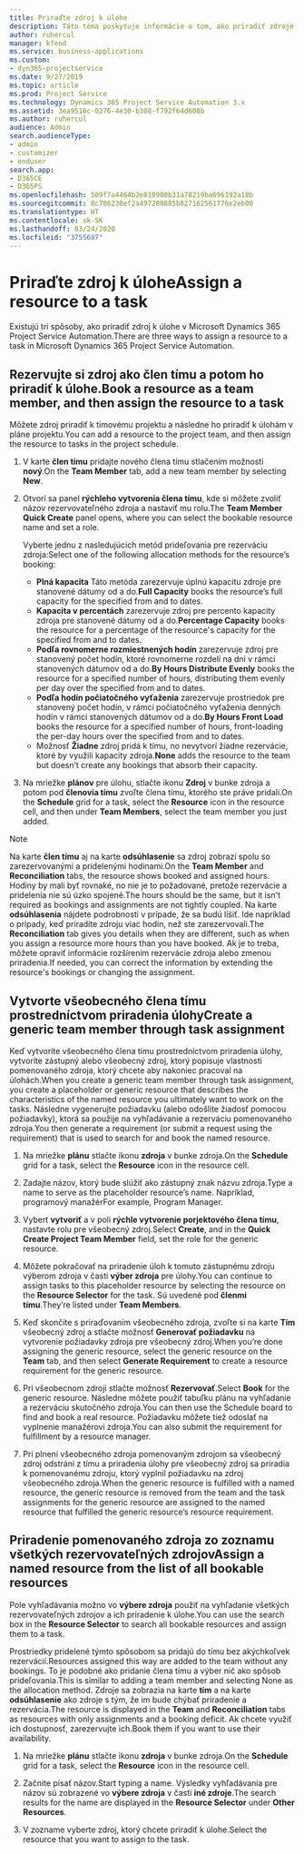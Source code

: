 ```yaml
---
title: Priraďte zdroj k úlohe
description: Táto téma poskytuje informácie o tom, ako priradiť zdroje k úlohám.
author: ruhercul
manager: kfend
ms.service: business-applications
ms.custom:
- dyn365-projectservice
ms.date: 9/27/2019
ms.topic: article
ms.prod: Project Service
ms.technology: Dynamics 365 Project Service Automation 3.x
ms.assetid: 3ea9516c-0276-4e30-b308-f792f64d608b
ms.author: ruhercul
audience: Admin
search.audienceType:
- admin
- customizer
- enduser
search.app:
- D365CE
- D365PS
ms.openlocfilehash: 509f7a4464b2e810900b31a78219ba696192a18b
ms.sourcegitcommit: 8c786230ef2a497280885b827162561776e2eb00
ms.translationtype: HT
ms.contentlocale: sk-SK
ms.lasthandoff: 03/24/2020
ms.locfileid: "3755687"
---
```

# <a name="assign-a-resource-to-a-task"></a><span data-ttu-id="690d2-103">Priraďte zdroj k úlohe</span><span class="sxs-lookup"><span data-stu-id="690d2-103">Assign a resource to a task</span></span>

<span data-ttu-id="690d2-104">Existujú tri spôsoby, ako priradiť zdroj k úlohe v Microsoft Dynamics 365 Project Service Automation.</span><span class="sxs-lookup"><span data-stu-id="690d2-104">There are three ways to assign a resource to a task in Microsoft Dynamics 365 Project Service Automation.</span></span>

## <a name="book-a-resource-as-a-team-member-and-then-assign-the-resource-to-a-task"></a><span data-ttu-id="690d2-105">Rezervujte si zdroj ako člen tímu a potom ho priradiť k úlohe.</span><span class="sxs-lookup"><span data-stu-id="690d2-105">Book a resource as a team member, and then assign the resource to a task</span></span>

<span data-ttu-id="690d2-106">Môžete zdroj priradiť k tímovému projektu a následne ho priradiť k úlohám v pláne projektu.</span><span class="sxs-lookup"><span data-stu-id="690d2-106">You can add a resource to the project team, and then assign the resource to tasks in the project schedule.</span></span>

1. <span data-ttu-id="690d2-107">V karte **člen tímu** pridajte nového člena tímu stlačením možnosti **nový**.</span><span class="sxs-lookup"><span data-stu-id="690d2-107">On the **Team Member** tab, add a new team member by selecting **New**.</span></span> 

2. <span data-ttu-id="690d2-108">Otvorí sa panel **rýchleho vytvorenia člena tímu**, kde si môžete zvoliť názov rezervovateľného zdroja a nastaviť mu rolu.</span><span class="sxs-lookup"><span data-stu-id="690d2-108">The **Team Member Quick Create** panel opens, where you can select the bookable resource name and set a role.</span></span> 

    <span data-ttu-id="690d2-109">Vyberte jednu z nasledujúcich metód prideľovania pre rezerváciu zdroja:</span><span class="sxs-lookup"><span data-stu-id="690d2-109">Select one of the following allocation methods for the resource’s booking:</span></span>

    - <span data-ttu-id="690d2-110">**Plná kapacita** Táto metóda zarezervuje úplnú kapacitu zdroje pre stanovené dátumy od a do.</span><span class="sxs-lookup"><span data-stu-id="690d2-110">**Full Capacity** books the resource’s full capacity for the specified from and to dates.</span></span>
    - <span data-ttu-id="690d2-111">**Kapacita v percentách** zarezervuje zdroj pre percento kapacity zdroja pre stanovené dátumy od a do.</span><span class="sxs-lookup"><span data-stu-id="690d2-111">**Percentage Capacity** books the resource for a percentage of the resource's capacity for the specified from and to dates.</span></span>
    - <span data-ttu-id="690d2-112">**Podľa rovnomerne rozmiestnených hodín** zarezervuje zdroj pre stanovený počet hodín, ktoré rovnomerne rozdelí na dni v rámci stanovených dátumov od a do.</span><span class="sxs-lookup"><span data-stu-id="690d2-112">**By Hours Distribute Evenly** books the resource for a specified number of hours, distributing them evenly per day over the specified from and to dates.</span></span>
    - <span data-ttu-id="690d2-113">**Podľa hodín počiatočného vyťaženia** zarezervuje prostriedok pre stanovený počet hodín, v rámci počiatočného vyťaženia denných hodín v rámci stanovených dátumov od a do.</span><span class="sxs-lookup"><span data-stu-id="690d2-113">**By Hours Front Load** books the resource for a specified number of hours, front-loading the per-day hours over the specified from and to dates.</span></span>
    - <span data-ttu-id="690d2-114">Možnosť **Žiadne** zdroj pridá k tímu, no nevytvorí žiadne rezervácie, ktoré by využili kapacity zdroja.</span><span class="sxs-lookup"><span data-stu-id="690d2-114">**None** adds the resource to the team but doesn’t create any bookings that absorb their capacity.</span></span>

3. <span data-ttu-id="690d2-115">Na mriežke **plánov** pre úlohu, stlačte ikonu **Zdroj** v bunke zdroja a potom pod **členovia tímu** zvoľte člena tímu, ktorého ste práve pridali.</span><span class="sxs-lookup"><span data-stu-id="690d2-115">On the **Schedule** grid for a task, select the **Resource** icon in the resource cell, and then under **Team Members**, select the team member you just added.</span></span> 

> [!NOTE]
> <span data-ttu-id="690d2-116">Na karte **člen tímu** aj na karte **odsúhlasenie** sa zdroj zobrazí spolu so zarezervovanými a pridelenými hodinami.</span><span class="sxs-lookup"><span data-stu-id="690d2-116">On the **Team Member** and **Reconciliation** tabs, the resource shows booked and assigned hours.</span></span> <span data-ttu-id="690d2-117">Hodiny by mali byť rovnaké, no nie je to požadované, pretože rezervácie a pridelenia nie sú úzko spojené.</span><span class="sxs-lookup"><span data-stu-id="690d2-117">The hours should be the same, but it isn't required as bookings and assignments are not tightly coupled.</span></span> <span data-ttu-id="690d2-118">Na karte **odsúhlasenia** nájdete podrobnosti v prípade, že sa budú líšiť. Ide napríklad o prípady, keď priradíte zdroju viac hodín, než ste zarezervovali.</span><span class="sxs-lookup"><span data-stu-id="690d2-118">The **Reconciliation** tab gives you details when they are different, such as when you assign a resource more hours than you have booked.</span></span> <span data-ttu-id="690d2-119">Ak je to treba, môžete opraviť informácie rozšírením rezervácie zdroja alebo zmenou priradenia.</span><span class="sxs-lookup"><span data-stu-id="690d2-119">If needed, you can correct the information by extending the resource's bookings or changing the assignment.</span></span>

## <a name="create-a-generic-team-member-through-task-assignment"></a><span data-ttu-id="690d2-120">Vytvorte všeobecného člena tímu prostredníctvom priradenia úlohy</span><span class="sxs-lookup"><span data-stu-id="690d2-120">Create a generic team member through task assignment</span></span>

<span data-ttu-id="690d2-121">Keď vytvoríte všeobecného člena tímu prostredníctvom priradenia úlohy, vytvoríte zástupný alebo všeobecný zdroj, ktorý popisuje vlastnosti pomenovaného zdroja, ktorý chcete aby nakoniec pracoval na úlohách.</span><span class="sxs-lookup"><span data-stu-id="690d2-121">When you create a generic team member through task assignment, you create a placeholder or generic resource that describes the characteristics of the named resource you ultimately want to work on the tasks.</span></span> <span data-ttu-id="690d2-122">Následne vygenerujte požiadavku (alebo odošlite žiadosť pomocou požiadavky), ktorá sa použije na vyhľadávanie a rezerváciu pomenovaného zdroja.</span><span class="sxs-lookup"><span data-stu-id="690d2-122">You then generate a requirement (or submit a request using the requirement) that is used to search for and book the named resource.</span></span>

1. <span data-ttu-id="690d2-123">Na mriežke **plánu** stlačte ikonu **zdroja** v bunke zdroja.</span><span class="sxs-lookup"><span data-stu-id="690d2-123">On the **Schedule** grid for a task, select the **Resource** icon in the resource cell.</span></span>

2. <span data-ttu-id="690d2-124">Zadajte názov, ktorý bude slúžiť ako zástupný znak názvu zdroja.</span><span class="sxs-lookup"><span data-stu-id="690d2-124">Type a name to serve as the placeholder resource’s name.</span></span> <span data-ttu-id="690d2-125">Napríklad, programový manažér</span><span class="sxs-lookup"><span data-stu-id="690d2-125">For example, Program Manager.</span></span>

3. <span data-ttu-id="690d2-126">Vybert **vytvoriť** a v poli **rýchle vytvorenie porjektového člena tímu**, nastavte rolu pre všeobecný zdroj.</span><span class="sxs-lookup"><span data-stu-id="690d2-126">Select **Create**, and in the **Quick Create Project Team Member** field, set the role for the generic resource.</span></span>

4. <span data-ttu-id="690d2-127">Môžete pokračovať na priradenie úloh k tomuto zástupnému zdroju výberom zdroja v časti **výber zdroja** pre úlohy.</span><span class="sxs-lookup"><span data-stu-id="690d2-127">You can continue to assign tasks to this placeholder resource by selecting the resource on the **Resource Selector** for the task.</span></span> <span data-ttu-id="690d2-128">Sú uvedené pod **členmi tímu**.</span><span class="sxs-lookup"><span data-stu-id="690d2-128">They’re listed under **Team Members**.</span></span>

5. <span data-ttu-id="690d2-129">Keď skončíte s priraďovaním všeobecného zdroja, zvoľte si na karte **Tím** všeobecný zdroj a stlačte možnosť **Generovať požiadavku** na vytvorenie požiadavky zdroja pre všeobecný zdroj.</span><span class="sxs-lookup"><span data-stu-id="690d2-129">When you’re done assigning the generic resource, select the generic resource on the **Team** tab, and then select **Generate Requirement** to create a resource requirement for the generic resource.</span></span>

6. <span data-ttu-id="690d2-130">Pri všeobecnom zdroji stlačte možnosť **Rezervovať**.</span><span class="sxs-lookup"><span data-stu-id="690d2-130">Select **Book** for the generic resource.</span></span> <span data-ttu-id="690d2-131">Následne môžete použiť tabuľku plánu na vyhľadanie a rezerváciu skutočného zdroja.</span><span class="sxs-lookup"><span data-stu-id="690d2-131">You can then use the Schedule board to find and book a real resource.</span></span> <span data-ttu-id="690d2-132">Požiadavku môžete tiež odoslať na vyplnenie manažérovi zdroja.</span><span class="sxs-lookup"><span data-stu-id="690d2-132">You can also submit the requirement for fulfillment by a resource manager.</span></span>

7. <span data-ttu-id="690d2-133">Pri plnení všeobecného zdroja pomenovaným zdrojom sa všeobecný zdroj odstráni z tímu a priradenia úlohy pre všeobecný zdroj sa priradia k pomenovanému zdroju, ktorý vyplnil požiadavku na zdroj všeobecného zdroja.</span><span class="sxs-lookup"><span data-stu-id="690d2-133">When the generic resource is fulfilled with a named resource, the generic resource is removed from the team and the task assignments for the generic resource are assigned to the named resource that fulfilled the generic resource’s resource requirement.</span></span>

## <a name="assign-a-named-resource-from-the-list-of-all-bookable-resources"></a><span data-ttu-id="690d2-134">Priradenie pomenovaného zdroja zo zoznamu všetkých rezervovateľných zdrojov</span><span class="sxs-lookup"><span data-stu-id="690d2-134">Assign a named resource from the list of all bookable resources</span></span>

<span data-ttu-id="690d2-135">Pole vyhľadávania možno vo **výbere zdroja** použiť na vyhľadanie všetkých rezervovateľných zdrojov a ich priradenie k úlohe.</span><span class="sxs-lookup"><span data-stu-id="690d2-135">You can use the search box in the **Resource Selector** to search all bookable resources and assign them to a task.</span></span>

<span data-ttu-id="690d2-136">Prostriedky pridelené týmto spôsobom sa pridajú do tímu bez akýchkoľvek rezervácií.</span><span class="sxs-lookup"><span data-stu-id="690d2-136">Resources assigned this way are added to the team without any bookings.</span></span> <span data-ttu-id="690d2-137">To je podobné ako pridanie člena tímu a výber nič ako spôsob prideľovania.</span><span class="sxs-lookup"><span data-stu-id="690d2-137">This is similar to adding a team member and selecting None as the allocation method.</span></span> <span data-ttu-id="690d2-138">Zdroje sa zobrazia na karte **tím** a na karte **odsúhlasenie** ako zdroje s tým, že im bude chýbať priradenie a rezervácia.</span><span class="sxs-lookup"><span data-stu-id="690d2-138">The resource is displayed in the **Team** and **Reconciliation** tabs as resources with only assignments and a booking deficit.</span></span> <span data-ttu-id="690d2-139">Ak chcete využiť ich dostupnosť, zarezervujte ich.</span><span class="sxs-lookup"><span data-stu-id="690d2-139">Book them if you want to use their availability.</span></span>

1. <span data-ttu-id="690d2-140">Na mriežke **plánu** stlačte ikonu **zdroja** v bunke zdroja.</span><span class="sxs-lookup"><span data-stu-id="690d2-140">On the **Schedule** grid for a task, select the **Resource** icon in the resource cell.</span></span>

2. <span data-ttu-id="690d2-141">Začnite písať názov.</span><span class="sxs-lookup"><span data-stu-id="690d2-141">Start typing a name.</span></span> <span data-ttu-id="690d2-142">Výsledky vyhľadávania pre názov sú zobrazené vo **výbere zdroja** v časti **iné zdroje**.</span><span class="sxs-lookup"><span data-stu-id="690d2-142">The search results for the name are displayed in the **Resource Selector** under **Other Resources**.</span></span>

3. <span data-ttu-id="690d2-143">V zozname vyberte zdroj, ktorý chcete priradiť k úlohe.</span><span class="sxs-lookup"><span data-stu-id="690d2-143">Select the resource that you want to assign to the task.</span></span>

